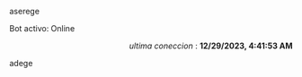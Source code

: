 aserege

<p>Bot activo: Online</p>
<p align="right"><i>ultima coneccion</i> : <b>12/29/2023, 4:41:53 AM</b></p>

 adege
